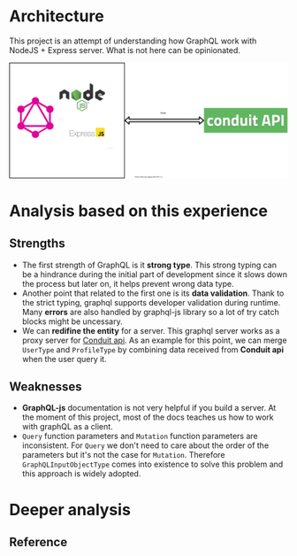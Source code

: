# Architecture
This project is an attempt of understanding how GraphQL work with NodeJS + Express server. What is not here can be opinionated.

![architect-image](./architect.svg)

# Analysis based on this experience

## Strengths
 - The first strength of GraphQL is it **strong type**. This strong typing can be a hindrance during the initial part of development since it slows down the process but later on, it helps prevent wrong data type.
 - Another point that related to the first one is its **data validation**. Thank to the strict typing, graphql supports developer validation during runtime. Many **errors** are also handled by graphql-js library so a lot of try catch blocks might be uncessary.
 - We can **redifine the entity** for a server. This graphql server works as a proxy server for [Conduit api](https://github.com/gothinkster/realworld-starter-kit/blob/master/FRONTEND_INSTRUCTIONS.md). As an example for this point, we can merge `UserType` and `ProfileType` by combining data received from **Conduit api** when the user query it.

## Weaknesses
- **GraphQL-js** documentation is not very helpful if you build a server. At the moment of this project, most of the docs teaches us how to work with graphQL as a client.
- `Query` function parameters and `Mutation` function parameters are inconsistent. For `Query` we don't need to care about the order of the parameters but it's not the case for `Mutation`. Therefore `GraphQLInputObjectType` comes into existence to solve this problem and this approach is widely adopted.

# Deeper analysis

## Reference
